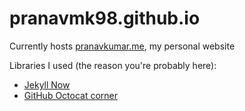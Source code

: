 # pranavmk98.github.io

Currently hosts [pranavkumar.me](pranavkumar.me), my personal website

Libraries I used (the reason you're probably here):

- [Jekyll Now](https://github.com/barryclark/jekyll-now)
- [GitHub Octocat corner](http://tholman.com/github-corners/)